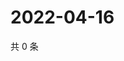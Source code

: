 # 2022-04-16

共 0 条

<!-- BEGIN WEIBO -->
<!-- 最后更新时间 Sat Apr 16 2022 10:51:12 GMT+0800 (China Standard Time) -->

<!-- END WEIBO -->
